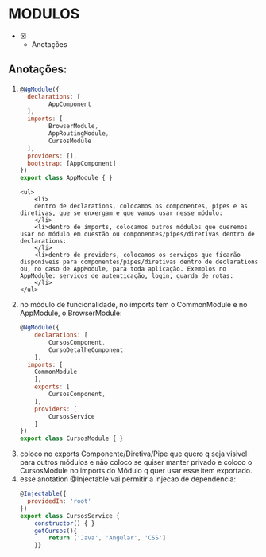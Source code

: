 # MODULOS
- [x] - Anotações

## Anotações:
<ol>
<li>

```javascript
@NgModule({
  declarations: [
		AppComponent
  ],
  imports: [
		BrowserModule,
		AppRoutingModule,
		CursosModule
  ],
  providers: [],
  bootstrap: [AppComponent]
})
export class AppModule { }
```
	<ul>
		<li>
		dentro de declarations, colocamos os componentes, pipes e as diretivas, que se enxergam e que vamos usar nesse módulo:
		</li>
		<li>dentro de imports, colocamos outros módulos que queremos usar no módulo em questão ou componentes/pipes/diretivas dentro de declarations:
		</li>
		<li>dentro de providers, colocamos os serviços que ficarão disponíveis para componentes/pipes/diretivas dentro de declarations ou, no caso de AppModule, para toda aplicação. Exemplos no AppModule: serviços de autenticação, login, guarda de rotas:
		</li>
	</ul>
</li>
<li>no módulo de funcionalidade, no imports tem o CommonModule e no AppModule, o BrowserModule:

```javascript
@NgModule({
	declarations: [
		CursosComponent,
		CursoDetalheComponent
	],
  imports: [
    CommonModule
	],
	exports: [
		CursosComponent,		
	],
	providers: [
		CursosService
	]
})
export class CursosModule { }
```
</li>
<li>coloco no exports Componente/Diretiva/Pipe que quero q seja visivel para outros módulos e não coloco se quiser manter privado e coloco o CursosModule no imports do Módulo q quer usar esse item exportado.
</li>
<li>esse anotation @Injectable vai permitir a injecao de dependencia:

```javascript
@Injectable({
  providedIn: 'root'
})
export class CursosService {
	constructor() { }	
	getCursos(){
		return ['Java', 'Angular', 'CSS']
	}}
```
</li>
</ol>
